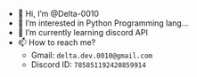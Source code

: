 - 👋 Hi, I’m @Delta-0010
- 👀 I’m interested in Python Programming lang...
- 🌱 I’m currently learning discord API
- 📫 How to reach me?
  - Gmail: `delta.dev.0010@gmail.com`
  - Discord ID: `785851192420859914`

<!---
Delta-0010/Delta-0010 is a ✨ special ✨ repository because its `README.md` (this file) appears on your GitHub profile.
You can click the Preview link to take a look at your changes.
--->
